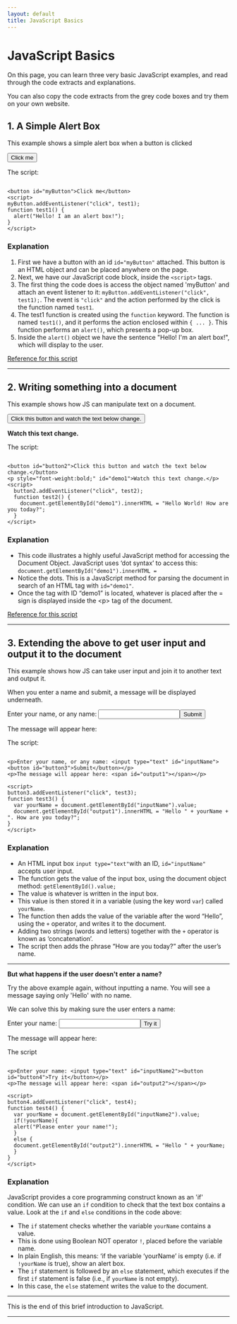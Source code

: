```yaml
---
layout: default
title: JavaScript Basics
---
```


<h1>JavaScript Basics</h1>
<p>On this page, you can learn three very basic JavaScript examples, and read through the code extracts and explanations.</p>
<p>You can also copy the code extracts from the grey code boxes and try them on your own website.</p>

<h2>1. A Simple Alert Box</h2>
<p>This example shows a simple alert box when a button is clicked</p>

<button id="myButton">Click me</button>
<script>
myButton.addEventListener("click", test1);    
function test1() {
  alert("Hello! I am an alert box!");
}
</script>

<p>The script:</p>

```

<button id="myButton">Click me</button>
<script>
myButton.addEventListener("click", test1);  
function test1() {
  alert("Hello! I am an alert box!");
}
</script>

```

<h3>Explanation</h3>

<p> 
<ol>
<li>First we have a button with an id <code>id="myButton"</code> attached. This button is an HTML object and can be placed anywhere on the page.</li>
<li>Next, we have our JavaScript code block, inside the <code>&lt;script&gt;</code> tags.</li>
<li>The first thing the code does is access the object named 'myButton' and attach an event listener to it: <code>myButton.addEventListener("click", test1);</code>. The event is <code>"click"</code> and the action performed by the click is the function named <code>test1</code>.</li>
<li>The test1 function is created using the <code>function</code> keyword. The function is named <code>test1()</code>, and it performs the action enclosed within <code>{ ... }</code>. This function performs an <code>alert()</code>, which presents a pop-up box.</li>
<li>Inside the <code>alert()</code> object we have the sentence "Hello! I'm an alert box!", which will display to the user.</li>
</ol>
</p>

<p><a href="https://www.w3schools.com/jsref/met_win_alert.asp">Reference for this script</a></p>
<hr>

<h2>2. Writing something into a document</h2>
<p>This example shows how JS can manipulate text on a document.</p>
<button id="button2">Click this button and watch the text below change.</button>
<p style="font-weight:bold;" id="demo1">Watch this text change.</p>
<script>
  button2.addEventListener("click", test2); 
  function test2() {
  document.getElementById("demo1").innerHTML = "Hello World! How are you today?";
  }
</script>

<p>The script:</p>

```

<button id="button2">Click this button and watch the text below change.</button>
<p style="font-weight:bold;" id="demo1">Watch this text change.</p>
<script>
  button2.addEventListener("click", test2); 
  function test2() {
    document.getElementById("demo1").innerHTML = "Hello World! How are you today?";
  }
</script>

```

<h3>Explanation</h3>
<ul>
<li>This code illustrates a highly useful JavaScript method for accessing the Document Object. JavaScript uses &lsquo;dot syntax&rsquo; to access this:        <code>document.getElementById("demo1").innerHTML = </code>
</li>
<li>Notice the dots. This is a JavaScript method for parsing the document in search of an HTML tag with <code>id="demo1"</code>.</li>
<li>Once the tag with ID &ldquo;demo1&rdquo; is located, whatever is placed after the = sign is displayed inside the &lt;p&gt; tag of the document.</li>
</ul>

<p><a href="https://www.w3schools.com/jsref/met_document_getelementbyid.asp">Reference for this script</a></p>
<hr>

<h2>3. Extending the above to get user input and output it to the document</h2>
<p>This example shows how JS can take user input and join it to another text and output it.</p>
<p>When you enter a name and submit, a message will be displayed underneath.</p>

<p>Enter your name, or any name: <input type="text" id="inputName"><button id="button3">Submit</button></p>
<p>The message will appear here: <span id="output1"></span></p>

<script>
button3.addEventListener("click", test3); 
function test3() {
  var yourName = document.getElementById("inputName").value;
  document.getElementById("output1").innerHTML = "Hello " + yourName + ". How are you today?";
}
</script>

<p>The script:</p>

```

<p>Enter your name, or any name: <input type="text" id="inputName"><button id="button3">Submit</button></p>
<p>The message will appear here: <span id="output1"></span></p>

<script>
button3.addEventListener("click", test3); 
function test3() {
  var yourName = document.getElementById("inputName").value;
  document.getElementById("output1").innerHTML = "Hello " + yourName + ". How are you today?";
}
</script>

```


<h3>Explanation</h3>
<ul>
<li>An HTML input box <code>input type="text"</code>with an ID, <code>id="inputName"</code> accepts user input.</li>
<li>The function gets the value of the input box, using the document object method: <code>getElementById().value;</code></li>
<li>The value is whatever is written in the input box.</li>
<li>This value is then stored it in a variable (using the key word <code>var</code>) called <code>yourName</code>.</li>
<li>The function then adds the value of the variable after the word &ldquo;Hello&rdquo;, using the <code>+</code> operator, and writes it to the document.</li>
<li>Adding two strings (words and letters) together with the <code>+</code> operator is known as &lsquo;concatenation&rsquo;.</li>
<li>The script then adds the phrase &ldquo;How are you today?&rdquo; after the user&rsquo;s name.</li>
</ul>


<hr>
<p><strong>But what happens if the user doesn't enter a name?</strong></p>
<p>Try the above example again, without inputting a name. You will see a message saying only 'Hello' with no name.</p>
<p>We can solve this by making sure the user enters a name:</p>

<p>Enter your name: <input type="text" id="inputName2"><button id="button4">Try it</button></p>
<p>The message will appear here: <span id="output2"></span></p>
<script>
button4.addEventListener("click", test4); 
function test4() {
  var yourName = document.getElementById("inputName2").value;
  if(!yourName){
  alert("Please enter your name!");
  }
  else {
  document.getElementById("output2").innerHTML = "Hello " + yourName;
  }
}
</script>

<p>The script</p>

```

<p>Enter your name: <input type="text" id="inputName2"><button id="button4">Try it</button></p>
<p>The message will appear here: <span id="output2"></span></p>

<script>
button4.addEventListener("click", test4); 
function test4() {
  var yourName = document.getElementById("inputName2").value;
  if(!yourName){
  alert("Please enter your name!");
  }
  else {
  document.getElementById("output2").innerHTML = "Hello " + yourName;
  }
}
</script>

```

<h3>Explanation</h3>
<p>JavaScript provides a core programming construct known as an 'if' condition. We can use an <code>if</code> condition to check that the text box contains a value. Look at the <code>if</code> and <code>else</code> conditions in the code above:</p>
<ul>
<li>The <code>if</code> statement checks whether the variable <code>yourName</code> contains a value.</li>
<li>This is done using Boolean NOT operator <code>!</code>, placed before the variable name.</li>
<li>In plain English, this means: &lsquo;if the variable &lsquo;yourName&rsquo; is empty (i.e. if <code>!yourName</code> is true), show an alert box.</li>
<li>The <code>if</code> statement is followed by an <code>else</code> statement, which executes if the first <code>if</code> statement is false (i.e., if <code>yourName</code> is not empty).</li>
<li>In this case, the <code>else</code> statement writes the value to the document.</li>
</ul>
<hr>
<p>This is the end of this brief introduction to JavaScript.</p>
<hr>
